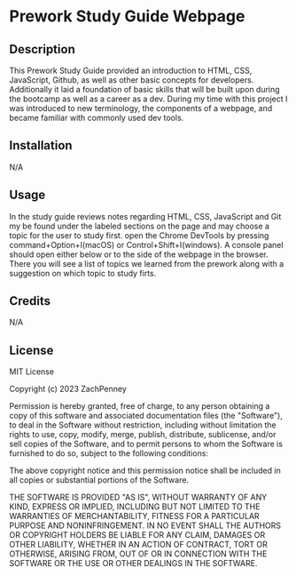 # Prework Study Guide Webpage

## Description

This Prework Study Guide provided an introduction to HTML, CSS, JavaScript, Github, as well as other basic concepts for developers. Additionally it laid a foundation of basic skills that will be built upon during the bootcamp as well as a career as a dev. During my time with this project I was introduced to new terminology, the components of a webpage, and became familiar with commonly used dev tools.

## Installation

N/A

## Usage

In the study guide reviews notes regarding HTML, CSS, JavaScript and Git my be found under the labeled sections on the page and may choose a topic for the user to study first. open the Chrome DevTools by pressing command+Option+I(macOS) or Control+Shift+I(windows). A console panel should open either below or to the side of the webpage in the browser. There you will see a list of topics we learned from the prework along with a suggestion on which topic to study firts.

## Credits

N/A

## License

MIT License

Copyright (c) 2023 ZachPenney

Permission is hereby granted, free of charge, to any person obtaining a copy
of this software and associated documentation files (the "Software"), to deal
in the Software without restriction, including without limitation the rights
to use, copy, modify, merge, publish, distribute, sublicense, and/or sell
copies of the Software, and to permit persons to whom the Software is
furnished to do so, subject to the following conditions:

The above copyright notice and this permission notice shall be included in all
copies or substantial portions of the Software.

THE SOFTWARE IS PROVIDED "AS IS", WITHOUT WARRANTY OF ANY KIND, EXPRESS OR
IMPLIED, INCLUDING BUT NOT LIMITED TO THE WARRANTIES OF MERCHANTABILITY,
FITNESS FOR A PARTICULAR PURPOSE AND NONINFRINGEMENT. IN NO EVENT SHALL THE
AUTHORS OR COPYRIGHT HOLDERS BE LIABLE FOR ANY CLAIM, DAMAGES OR OTHER
LIABILITY, WHETHER IN AN ACTION OF CONTRACT, TORT OR OTHERWISE, ARISING FROM,
OUT OF OR IN CONNECTION WITH THE SOFTWARE OR THE USE OR OTHER DEALINGS IN THE
SOFTWARE.
